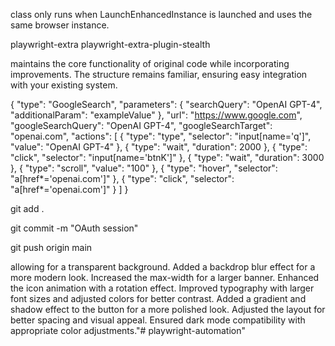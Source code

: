  class only runs when LaunchEnhancedInstance is launched and uses the same browser instance. 

playwright-extra playwright-extra-plugin-stealth


maintains the core functionality of original code while incorporating improvements. The structure remains familiar, ensuring easy integration with your existing system.

{
  "type": "GoogleSearch",
  "parameters": {
    "searchQuery": "OpenAI GPT-4",
    "additionalParam": "exampleValue"
  },
  "url": "https://www.google.com",
  "googleSearchQuery": "OpenAI GPT-4",
  "googleSearchTarget": "openai.com",
  "actions": [
    {
      "type": "type",
      "selector": "input[name='q']",
      "value": "OpenAI GPT-4"
    },
    {
      "type": "wait",
      "duration": 2000
    },
    {
      "type": "click",
      "selector": "input[name='btnK']"
    },
    {
      "type": "wait",
      "duration": 3000
    },
    {
      "type": "scroll",
      "value": "100"
    },
    {
      "type": "hover",
      "selector": "a[href*='openai.com']"
    },
    {
      "type": "click",
      "selector": "a[href*='openai.com']"
    }
  ]
}



git add .


git commit -m "OAuth session"


git push origin main



allowing for a transparent background.
Added a backdrop blur effect for a more modern look.
Increased the max-width for a larger banner.
Enhanced the icon animation with a rotation effect.
Improved typography with larger font sizes and adjusted colors for better contrast.
Added a gradient and shadow effect to the button for a more polished look.
Adjusted the layout for better spacing and visual appeal.
Ensured dark mode compatibility with appropriate color adjustments."# playwright-automation" 
